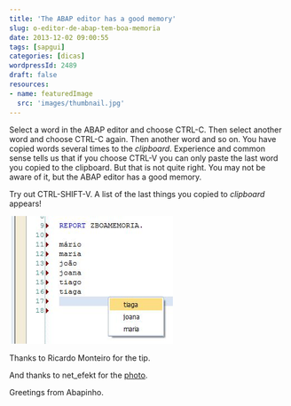 ```yaml
---
title: 'The ABAP editor has a good memory'
slug: o-editor-de-abap-tem-boa-memoria
date: 2013-12-02 09:00:55
tags: [sapgui]
categories: [dicas]
wordpressId: 2489
draft: false
resources:
- name: featuredImage
  src: 'images/thumbnail.jpg'
---
```

Select a word in the ABAP editor and choose CTRL-C. Then select another word and choose CTRL-C again. Then another word and so on. You have copied words several times to the _clipboard_. Experience and common sense tells us that if you choose CTRL-V you can only paste the last word you copied to the clipboard.
But that is not quite right. You may not be aware of it, but the ABAP editor has a good memory.

<!--more-->

Try out CTRL-SHIFT-V. A list of the last things you copied to _clipboard_ appears!

![boamemoria][1]

Thanks to Ricardo Monteiro for the tip.

And thanks to net_efekt for the [photo][2].

Greetings from Abapinho.

   [1]: images/boamemoria.jpg
   [2]: https://www.flickr.com/photos/wheatfields/264890868
